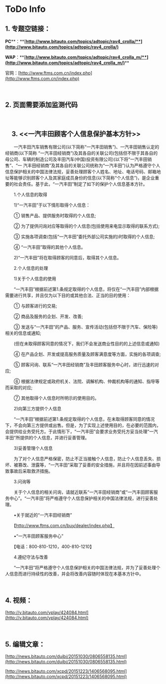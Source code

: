 # ToDo Info





## 1. 专题空链接：

**PC****：**[**http://www.bitauto.com/topics/adtopic/rav4_crolla/**](http://www.bitauto.com/topics/adtopic/rav4_crolla/)**

**WAP**：**[**http://www.bitauto.com/topics/adtopic/rav4_crolla_m/**](http://www.bitauto.com/topics/adtopic/rav4_crolla_m/)****

官网：[http://www.ftms.com.cn/index.php](http://www.ftms.com.cn/index.php)

 

## 2. 页面需要添加监测代码

 

## 　3. <<一汽丰田顾客个人信息保护基本方针>>



　　一汽丰田汽车销售有限公司(以下简称“一汽丰田销售”)、一汽丰田销售认定的经销商(以下简称 “一汽丰田经销商”)及其各自的关联公司(包括但不限于其各自的母公司、车辆的制造公司及丰田汽车(中国)投资有限公司)(以下将“一汽丰田销售”、“一 汽丰田经销商”及其各自的关联公司统称为“一汽丰田”)认为严格遵守个人信息保护相关的中国法律法规，妥善处理顾客个人姓名、地址、电话号码、邮箱地址等能够识别顾客个人及其家庭成员身份的信息(以下简称“个人信息”)，是企业重要的社会责任。基于此，“一汽丰田”制定了如下的保护个人信息基本方针。

　　1.个人信息的取得

　　1)“一汽丰田”于以下情形取得个人信息：

　　① 销售产品、提供服务时取得的个人信息;

　　② 为了提供问询对应等取得的个人信息(包括使用来电显示取得的联系方式);

　　③ 实施各项调查(包括“一汽丰田”委托外部公司实施的)时取得的个人信息;

　　④ “一汽丰田”取得的其他个人信息。

　　2)“一汽丰田”将在取得顾客的同意后，取得其个人信息。

　　2.个人信息的处理

　　1)关于个人信息的使用

　　“一汽丰田”根据前述第1.条规定取得的个人信息，将仅在“一汽丰田”内部根据需要进行共享，并且仅为以下目的或其他合法、正当的目的使用：

　　① 与顾客进行的交易;

　　② 商品及服务的企划、开发、改善;

　　③ 发送与“一汽丰田”的产品、服务、宣传活动(包括但不限于汽车、保险等)相关的信息或通知;

　　(但在未取得顾客同意的情况下，我们不会发送商业性目的的上述信息或通知)

　　④ 在产品企划、开发或提高服务质量及顾客满意度等方面，实施的各项调查;

　　⑤ 顾客问询、联系“一汽丰田经销商”及丰田顾客服务中心时，进行迅速的对应;

　　⑥ 根据法律规定或政府机关、法院、调解机构、仲裁机构等的通知、指导等而采取的对应;

　　⑦ 其他取得个人信息时所明示的使用目的。

　　2)向第三方提供个人信息

　　“一汽丰田”根据前述第1.条规定取得的个人信息，在未取得顾客同意的情况下，不会向第三方提供或出售。但是，为了实现上述使用目的，在必要的范围内，会提供给业务受托方。于此情形下，“一汽丰田”会要求业务受托方妥当处理“一汽丰田”所提供的个人信息，并进行妥善管理。

　　3)妥善管理个人信息

　　为了对个人信息严格保密，防止不正当接触个人信息，防止个人信息丢失、损坏、被篡改、泄露等，“一汽丰田”采取了妥善的安全措施，并且将在因前述事由导致事故后采取救济措施。

　　3.问询等

　　关于个人信息的相关问询，请就近联系“一汽丰田经销商”或“一汽丰田顾客服务中心”。“一汽丰田”将严格遵守个人信息保护相关的中国法律法规，进行妥善处理。

　　•关于就近的“一汽丰田经销商”

　　【http://www.ftms.com.cn/buy/dealer/index.php】

　　•“一汽丰田顾客服务中心”

　　【电话：800-810-1210，400-810-1210】

　　4.遵纪守法与改善

　　“一汽丰田”将严格遵守个人信息保护相关的中国法律法规，并为了妥善处理个人信息而进行持续性的改善，并会将改善内容随时体现在本基本方针中。

 

## 4. 视频：

[http://v.bitauto.com/vplay/424084.html](http://v.bitauto.com/vplay/424084.html)

 





## 5. 编辑文章：

[http://news.bitauto.com/duibi/20151030/0806558135.html](http://news.bitauto.com/duibi/20151030/0806558135.html)

[http://news.bitauto.com/xcpd/20151223/1406568095.html](http://news.bitauto.com/xcpd/20151223/1406568095.html)

